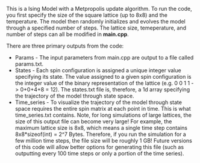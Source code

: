 This is a Ising Model with a Metpropolis update algorithm. To run the code, you first specify the size of the square lattice (up to 8x8) and the temperature. The model then randomly initializes and evolves the model through a specified number of steps. The lattice size, temeperature, and number of steps can all be modified in **main.cpp**.

There are three primary outputs from the code:
* Params - The input parameters from main.cpp are output to a file called params.txt.
* States - Each spin configuration is assigned a unique integer value specifying its state. The value assigned to a given spin configuration is the integer value of the binary representation of the lattice (e.g. 0 0 1 1 -> 0+0+4+8 = 12). The states.txt file is, therefore, a 1d array specifying the trajectory of the model through state space.
* Time_series - To visualize the trajectory of the model through state space requires the entire spin matrix at each point in time. This is what time_series.txt contains. Note, for long simulations of large lattices, the size of this output file can become very large! For example, the maximum lattice size is 8x8, which means a single time step contains 8x8*sizeof(int) = 2^7 Bytes. Therefore, if you run the simulation for a few million time steps, the file size will be roughly 1 GB! Future versions of this code will allow better options for generating this file (such as outputting every 100 time steps or only a portion of the time series).